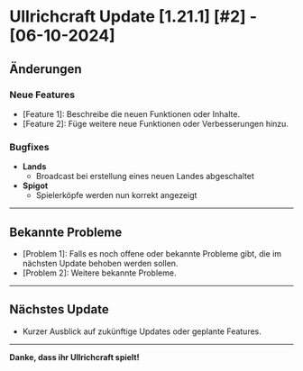 # Ullrichcraft Update [1.21.1] [#2] - [06-10-2024]


## Änderungen

### Neue Features
- [Feature 1]: Beschreibe die neuen Funktionen oder Inhalte.
- [Feature 2]: Füge weitere neue Funktionen oder Verbesserungen hinzu.

### Bugfixes
- **Lands**
  - Broadcast bei erstellung eines neuen Landes abgeschaltet
- **Spigot**
  - Spielerköpfe werden nun korrekt angezeigt
---

## Bekannte Probleme
- [Problem 1]: Falls es noch offene oder bekannte Probleme gibt, die im nächsten Update behoben werden sollen.
- [Problem 2]: Weitere bekannte Probleme.

---

## Nächstes Update
- Kurzer Ausblick auf zukünftige Updates oder geplante Features.

---

**Danke, dass ihr Ullrichcraft spielt!**
